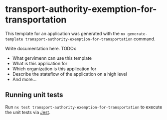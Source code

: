 # transport-authority-exemption-for-transportation

This template for an application was generated with the `nx generate-template transport-authority-exemption-for-transportation` command.

Write documentation here. TODOx

- What gervimenn can use this template
- What is this application for
- Which organization is this application for
- Describe the stateflow of the application on a high level
- And more...

## Running unit tests

Run `nx test transport-authority-exemption-for-transportation` to execute the unit tests via [Jest](https://jestjs.io).
